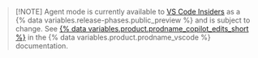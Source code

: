 > [!NOTE] Agent mode is currently available to [VS Code Insiders](https://code.visualstudio.com/insiders) as a {% data variables.release-phases.public_preview %} and is subject to change. See [{% data variables.product.prodname_copilot_edits_short %}](https://code.visualstudio.com/docs/copilot/copilot-edits#use-agent-mode-preview) in the {% data variables.product.prodname_vscode %} documentation.
